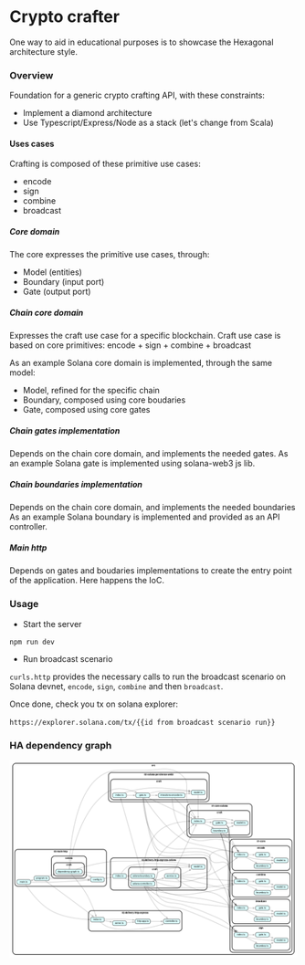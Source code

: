 Crypto crafter
=====

One way to aid in educational purposes is to showcase the Hexagonal architecture style.

### Overview

Foundation for a generic crypto crafting API, with these constraints: 
- Implement a diamond architecture
- Use Typescript/Express/Node as a stack (let's change from Scala)

#### Uses cases

Crafting is composed of these primitive use cases: 

- encode
- sign 
- combine 
- broadcast


##### Core domain

The core expresses the primitive use cases, through: 

- Model (entities) 
- Boundary (input port)
- Gate (output port)

##### Chain core domain

Expresses the craft use case for a specific blockchain.
Craft use case is based on core primitives: encode + sign + combine + broadcast

As an example Solana core domain is implemented, through the same model: 

- Model, refined for the specific chain 
- Boundary, composed using core boudaries
- Gate, composed using core gates

##### Chain gates implementation 

Depends on the chain core domain, and implements the needed gates.
As an example Solana gate is implemented using solana-web3 js lib.  

##### Chain boundaries implementation

Depends on the chain core domain, and implements the needed boundaries
As an example Solana boundary is implemented and provided as an API controller.

##### Main http

Depends on gates and boudaries implementations to create the entry point of the application. 
Here happens the IoC.

### Usage

- Start the server 
```
npm run dev
```
- Run broadcast scenario

`curls.http` provides the necessary calls to run the broadcast scenario on Solana devnet, `encode`, `sign`, `combine` and then `broadcast`. 

Once done, check you tx on solana explorer: 

`https://explorer.solana.com/tx/{{id from broadcast scenario run}}`


### HA dependency graph

<img alt="Crypto crafter" src="dependency-graph.png"/>